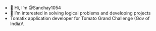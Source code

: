 - 👋 Hi, I’m @Sanchay1054
- 👀 I’m interested in solving logical problems and developing projects
- Tomatix application developer for Tomato Grand Challenge (Gov of India)\

<!---
Sanchay1054/Sanchay1054 is a ✨ special ✨ repository because its `README.md` (this file) appears on your GitHub profile.
You can click the Preview link to take a look at your changes.
--->

